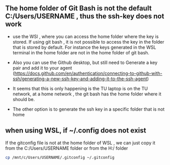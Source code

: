 ## The home folder of Git Bash is not the default C:/Users/USERNAME , thus the ssh-key does not work 

- use the WSl , where you can access the home folder where the key is stored. If using git bash , it is not possible to access the key in the folder that is stored by default. For instance the keys generated in the WSL terminal in the home folder are not in the home folder of git bash. 

- Also you can use the Github desktop, but still need to Generate a key pair and add it to your agent (https://docs.github.com/en/authentication/connecting-to-github-with-ssh/generating-a-new-ssh-key-and-adding-it-to-the-ssh-agent)

- It seems that this is only happening is the TU laptop is on the TU network, at a home network , the git bash has the home folder where it should be. 

- The other option is to generate the ssh key in a specific folder that is not home 

## when using WSL, if ~/.config does not exist 

If the gitconfig file is not at the home folder of WSL , we can just copy it from the C:/Users/USERNAME folder or from the H:/ folder 

```bash
cp /mnt/c/Users/USERNAME/.gitconfig ~/.gitconfig
```